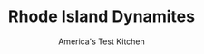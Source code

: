 ---
layout: ../../layouts/MarkdownPostLayout.astro
title: Rhode Island Dynamites
author: America's Test Kitchen
pubDate: 2023-03-15
description: "Meaty, spicy “dynamite” sandwiches are the pride of Woonsocket, Rhode Island. We wanted to do “Woonie” proud."
image_url: https://res.cloudinary.com/hksqkdlah/image/upload/ar_1:1,c_fill,dpr_2.0,f_auto,fl_lossy.progressive.strip_profile,g_faces:auto,q_auto:low,w_344/24266_sfs-dynamite-sandwich-13
tags: ["Main Courses","New England","Beef","Sandwiches"]
calories: 4115
protein: 24
carbohydrates: 38
fats: 
fiber: 3
ingredients: ["3 tablespoons, water","1 teaspoon, baking soda",", Salt and pepper","2 pounds, 85 percent lean ground beef","1 tablespoon, vegetable oil","2 , onions, chopped","2 , green bell peppers, stemmed, seeded, and cut into 1-inch pieces","1/4 cup chopped, jarred hot cherry peppers plus 2 tablespoons brine","1/4 cup, tomato paste","5 , garlic cloves, minced","1 tablespoon, Italian seasoning","1 teaspoon, red pepper flakes","1 , (15-ounce) can tomato sauce","10 (6-inch) Italian, sub rolls, split lengthwise"]
serves: 10
time: "1¾ hours"
instructions: ["Stir water, baking soda, 1/2 teaspoon pepper, and 1/4 teaspoon salt together in medium bowl until baking soda and salt are dissolved. Add beef and mix until thoroughly combined. Set aside for 15 minutes.","Heat oil in Dutch oven over medium-high heat until shimmering. Add beef and cook, breaking up pieces with spoon, until all liquid has evaporated and meat begins to sizzle, about 10 minutes.","Add onions, bell peppers, 1/4 teaspoon salt, and 1/4 teaspoon pepper and cook, stirring frequently, until vegetables are softened, 5 to 7 minutes. Add cherry peppers and brine, tomato paste, garlic, Italian seasoning, and pepper flakes and cook until tomato paste is rust-colored and fragrant, about 3 minutes.","Stir in tomato sauce, scraping up any browned bits, and bring to simmer. Reduce heat to low and cook at bare simmer, stirring occasionally, until thickened (wooden spoon should leave trail when dragged through sauce), about 45 minutes. Season with salt and pepper to taste. Spoon filling into rolls and serve."]
nutrition: ["631 mg Potassium","246 mg Phosphorus","96 mg Calcium","5 mg Iron","48 mg Magnesium","753 mg Sodium","4 mg Zinc","17 g Fat","7 mg Niacin (B3)","7 g Monounsaturated","1 g Polyunsaturated","31 mg Vitamin C","61 mg Cholesterol","5 g Saturated","3 g Fiber","45 µg Folic acid","27 µg Folate (food)","5 g Sugars","11 µg Vitamin K","177 g Water","38 g Carbs","104 µg Folate equivalent (total)","24 g Protein","1 mg Vitamin E","1 µg Vitamin B12","33 µg Vitamin A","411 kcal Energy","4115 calories"]
notes: "If you would like to reduce the spiciness of these sandwiches, substitute sweet cherry peppers for the hot cherry peppers and reduce the amount of red pepper flakes."
---